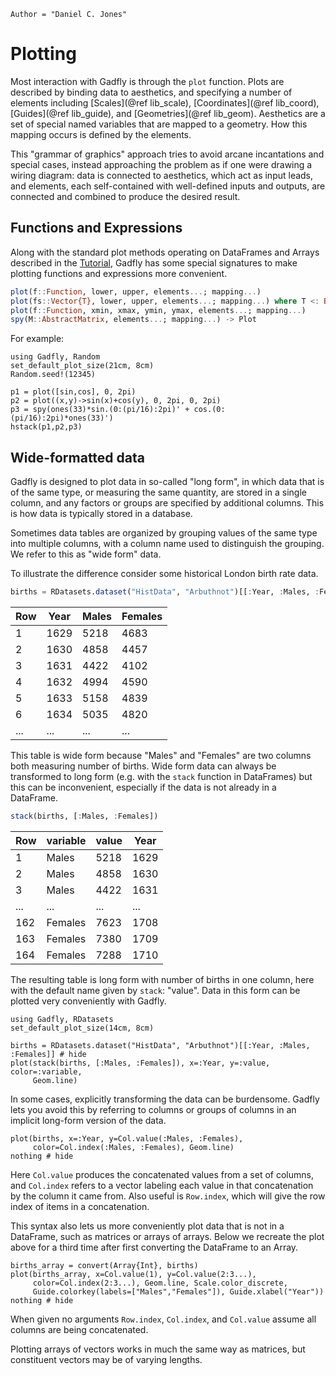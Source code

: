 ```@meta
Author = "Daniel C. Jones"
```

# Plotting

Most interaction with Gadfly is through the `plot` function. Plots are
described by binding data to aesthetics, and specifying a number of
elements including [Scales](@ref lib_scale), [Coordinates](@ref lib_coord),
[Guides](@ref lib_guide), and [Geometries](@ref lib_geom).  Aesthetics are a
set of special named variables that are mapped to a geometry. How this
mapping occurs is defined by the elements.

This "grammar of graphics" approach tries to avoid arcane incantations and
special cases, instead approaching the problem as if one were drawing a wiring
diagram: data is connected to aesthetics, which act as input leads, and
elements, each self-contained with well-defined inputs and outputs, are
connected and combined to produce the desired result.


## Functions and Expressions

Along with the standard plot methods operating on DataFrames and Arrays
described in the [Tutorial](@ref), Gadfly has some special signatures to make
plotting functions and expressions more convenient.

```julia
plot(f::Function, lower, upper, elements...; mapping...)
plot(fs::Vector{T}, lower, upper, elements...; mapping...) where T <: Base.Callable
plot(f::Function, xmin, xmax, ymin, ymax, elements...; mapping...)
spy(M::AbstractMatrix, elements...; mapping...) -> Plot
```

For example:

```@setup 1
using Gadfly, Random
set_default_plot_size(21cm, 8cm)
Random.seed!(12345)
```

```@example 1
p1 = plot([sin,cos], 0, 2pi)
p2 = plot((x,y)->sin(x)+cos(y), 0, 2pi, 0, 2pi)
p3 = spy(ones(33)*sin.(0:(pi/16):2pi)' + cos.(0:(pi/16):2pi)*ones(33)')
hstack(p1,p2,p3)
```


## Wide-formatted data

Gadfly is designed to plot data in so-called "long form", in which data that
is of the same type, or measuring the same quantity, are stored in a single
column, and any factors or groups are specified by additional columns. This
is how data is typically stored in a database.

Sometimes data tables are organized by grouping values of the same type into
multiple columns, with a column name used to distinguish the grouping. We
refer to this as "wide form" data.

To illustrate the difference consider some historical London birth rate data.

```julia
births = RDatasets.dataset("HistData", "Arbuthnot")[[:Year, :Males, :Females]]
```

| Row | Year | Males | Females |
|-----|------|-------|---------|
| 1   | 1629 | 5218  | 4683    |
| 2   | 1630 | 4858  | 4457    |
| 3   | 1631 | 4422  | 4102    |
| 4   | 1632 | 4994  | 4590    |
| 5   | 1633 | 5158  | 4839    |
| 6   | 1634 | 5035  | 4820    |
| ... | ...  | ...   | ...     |

This table is wide form because "Males" and "Females" are two columns both
measuring number of births. Wide form data can always be transformed to long
form (e.g. with the `stack` function in DataFrames) but this can be
inconvenient, especially if the data is not already in a DataFrame.

```julia
stack(births, [:Males, :Females])
```

| Row | variable | value | Year |
|-----|----------|-------|------|
| 1   | Males    | 5218  | 1629 |
| 2   | Males    | 4858  | 1630 |
| 3   | Males    | 4422  | 1631 |
| ... | ...      | ...   | ...  |
| 162 | Females  | 7623  | 1708 |
| 163 | Females  | 7380  | 1709 |
| 164 | Females  | 7288  | 1710 |

The resulting table is long form with number of births in one column, here
with the default name given by `stack`: "value". Data in this form can be
plotted very conveniently with Gadfly.

```@setup 2
using Gadfly, RDatasets
set_default_plot_size(14cm, 8cm)
```

```@example 2
births = RDatasets.dataset("HistData", "Arbuthnot")[[:Year, :Males, :Females]] # hide
plot(stack(births, [:Males, :Females]), x=:Year, y=:value, color=:variable,
     Geom.line)
```

In some cases, explicitly transforming the data can be burdensome. Gadfly
lets you avoid this by referring to columns or groups of columns in an
implicit long-form version of the data.

```@example 2
plot(births, x=:Year, y=Col.value(:Males, :Females),
     color=Col.index(:Males, :Females), Geom.line)
nothing # hide
```

Here `Col.value` produces the concatenated values from a set of columns, and
`Col.index` refers to a vector labeling each value in that concatenation by
the column it came from. Also useful is `Row.index`, which will give the row
index of items in a concatenation.

This syntax also lets us more conveniently plot data that is not in a
DataFrame, such as matrices or arrays of arrays. Below we recreate the plot
above for a third time after first converting the DataFrame to an Array.

```@example 2
births_array = convert(Array{Int}, births)
plot(births_array, x=Col.value(1), y=Col.value(2:3...),
     color=Col.index(2:3...), Geom.line, Scale.color_discrete,
     Guide.colorkey(labels=["Males","Females"]), Guide.xlabel("Year"))
nothing # hide
```

When given no arguments `Row.index`, `Col.index`, and `Col.value` assume all
columns are being concatenated.

Plotting arrays of vectors works in much the same way as matrices, but
constituent vectors may be of varying lengths.

